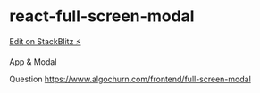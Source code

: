 # react-full-screen-modal

[Edit on StackBlitz ⚡️](https://stackblitz.com/edit/react-ts-qyvhj1)

App & Modal

Question
https://www.algochurn.com/frontend/full-screen-modal 
